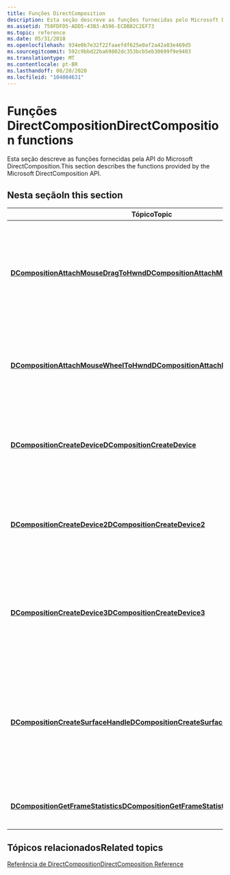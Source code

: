 ```yaml
---
title: Funções DirectComposition
description: Esta seção descreve as funções fornecidas pelo Microsoft DirectComposition \ 32; API.
ms.assetid: 750FDFD5-ADD5-43B3-A596-ECDB82C2EF73
ms.topic: reference
ms.date: 05/31/2018
ms.openlocfilehash: 934e0b7e32f22faaefdf625e0af2a42a03e469d5
ms.sourcegitcommit: 592c9bbd22ba69802dc353bcb5eb30699f9e9403
ms.translationtype: MT
ms.contentlocale: pt-BR
ms.lasthandoff: 08/20/2020
ms.locfileid: "104084631"
---
```

# <a name="directcomposition-functions"></a><span data-ttu-id="e08c5-103">Funções DirectComposition</span><span class="sxs-lookup"><span data-stu-id="e08c5-103">DirectComposition functions</span></span>

<span data-ttu-id="e08c5-104">Esta seção descreve as funções fornecidas pela API do Microsoft DirectComposition.</span><span class="sxs-lookup"><span data-stu-id="e08c5-104">This section describes the functions provided by the Microsoft DirectComposition API.</span></span>

## <a name="in-this-section"></a><span data-ttu-id="e08c5-105">Nesta seção</span><span class="sxs-lookup"><span data-stu-id="e08c5-105">In this section</span></span>



| <span data-ttu-id="e08c5-106">Tópico</span><span class="sxs-lookup"><span data-stu-id="e08c5-106">Topic</span></span>                                                                                       | <span data-ttu-id="e08c5-107">Descrição</span><span class="sxs-lookup"><span data-stu-id="e08c5-107">Description</span></span>                                                                                                                                          |
|---------------------------------------------------------------------------------------------|------------------------------------------------------------------------------------------------------------------------------------------------------|
| [<span data-ttu-id="e08c5-108">**DCompositionAttachMouseDragToHwnd**</span><span class="sxs-lookup"><span data-stu-id="e08c5-108">**DCompositionAttachMouseDragToHwnd**</span></span>](/windows/desktop/api/dcomp/nf-dcomp-dcompositionattachmousedragtohwnd)<br/>   | <span data-ttu-id="e08c5-109">Cria uma interação/InputSink para rotear o botão do mouse para baixo e quaisquer eventos move e up subsequentes para o HWND fornecido.</span><span class="sxs-lookup"><span data-stu-id="e08c5-109">Creates an Interaction/InputSink to route mouse button down and any subsequent move and up events to the given HWND.</span></span><br/>                      |
| [<span data-ttu-id="e08c5-110">**DCompositionAttachMouseWheelToHwnd**</span><span class="sxs-lookup"><span data-stu-id="e08c5-110">**DCompositionAttachMouseWheelToHwnd**</span></span>](/windows/desktop/api/dcomp/nf-dcomp-dcompositionattachmousewheeltohwnd)<br/> | <span data-ttu-id="e08c5-111">Cria uma interação/InputSink para rotear mensagens de roda do mouse para o HWND fornecido.</span><span class="sxs-lookup"><span data-stu-id="e08c5-111">Creates an Interaction/InputSink to route mouse wheel messages to the given HWND.</span></span> <br/>                                                        |
| [<span data-ttu-id="e08c5-112">**DCompositionCreateDevice**</span><span class="sxs-lookup"><span data-stu-id="e08c5-112">**DCompositionCreateDevice**</span></span>](/windows/desktop/api/Dcomp/nf-dcomp-dcompositioncreatedevice)<br/>                     | <span data-ttu-id="e08c5-113">Cria um novo objeto de dispositivo que pode ser usado para criar outros objetos DirectComposition.</span><span class="sxs-lookup"><span data-stu-id="e08c5-113">Creates a new device object that can be used to create other DirectComposition objects.</span></span><br/>                                                   |
| [<span data-ttu-id="e08c5-114">**DCompositionCreateDevice2**</span><span class="sxs-lookup"><span data-stu-id="e08c5-114">**DCompositionCreateDevice2**</span></span>](/windows/desktop/api/Dcomp/nf-dcomp-dcompositioncreatedevice2)<br/>                   | <span data-ttu-id="e08c5-115">Cria um novo objeto de dispositivo que pode ser usado para criar outros objetos DirectComposition.</span><span class="sxs-lookup"><span data-stu-id="e08c5-115">Creates a new device object that can be used to create other DirectComposition objects.</span></span><br/>                                                   |
| [<span data-ttu-id="e08c5-116">**DCompositionCreateDevice3**</span><span class="sxs-lookup"><span data-stu-id="e08c5-116">**DCompositionCreateDevice3**</span></span>](/windows/desktop/api/dcomp/nf-dcomp-dcompositioncreatedevice3)<br/>                   | <span data-ttu-id="e08c5-117">Cria um novo objeto de dispositivo DirectComposition, que pode ser usado para criar outros objetos DirectComposition.</span><span class="sxs-lookup"><span data-stu-id="e08c5-117">Creates a new DirectComposition device object, which can be used to create other DirectComposition objects.</span></span><br/>                               |
| [<span data-ttu-id="e08c5-118">**DCompositionCreateSurfaceHandle**</span><span class="sxs-lookup"><span data-stu-id="e08c5-118">**DCompositionCreateSurfaceHandle**</span></span>](/windows/desktop/api/Dcomp/nf-dcomp-dcompositioncreatesurfacehandle)<br/>       | <span data-ttu-id="e08c5-119">Cria um novo objeto de superfície de composição que pode ser associado a uma cadeia de permuta do Microsoft DirectX ou ao buffer de permuta e associado a um Visual.</span><span class="sxs-lookup"><span data-stu-id="e08c5-119">Creates a new composition surface object that can be bound to a Microsoft DirectX swap chain or swap buffer and associated with a visual.</span></span><br/> |
| <span data-ttu-id="e08c5-120">[**DCompositionGetFrameStatistics**](/previous-versions/windows/desktop/legacy/mt589902(v=vs.85))</span><span class="sxs-lookup"><span data-stu-id="e08c5-120">[**DCompositionGetFrameStatistics**](/previous-versions/windows/desktop/legacy/mt589902(v=vs.85))</span></span><br/>         | <span data-ttu-id="e08c5-121">Recupera informações de estatísticas de composição.</span><span class="sxs-lookup"><span data-stu-id="e08c5-121">Retrieves composition statistics information.</span></span><br/>                                                                                             |



 

## <a name="related-topics"></a><span data-ttu-id="e08c5-122">Tópicos relacionados</span><span class="sxs-lookup"><span data-stu-id="e08c5-122">Related topics</span></span>

<dl> <dt>

[<span data-ttu-id="e08c5-123">Referência de DirectComposition</span><span class="sxs-lookup"><span data-stu-id="e08c5-123">DirectComposition Reference</span></span>](reference.md)
</dt> </dl>

 

